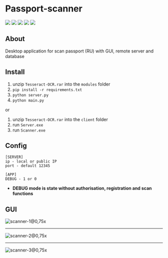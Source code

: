 # Passport-scanner
![](https://img.shields.io/badge/Python-v3.9-green) ![](https://img.shields.io/badge/PySide-v6.6.0-blue) ![](https://img.shields.io/badge/Qt-Designer-yellow) 
![](https://img.shields.io/badge/Pytesseract-v0.3.10-red) ![](https://img.shields.io/badge/SQLite-v3-white)

## About
Desktop application for scan passport (RU) with GUI, remote server and database

## Install
1. unzip `Tesseract-OCR.rar` into the `modules` folder
2. `pip install -r requirements.txt`
3. `python server.py`
4. `python main.py`

or

1. unzip `Tesseract-OCR.rar` into the `client` folder
2. run `Server.exe`
3. run `Scanner.exe`

## Config
```
[SERVER]
ip - local or public IP  
port - default 12345

[APP] 
DEBUG - 1 or 0
```
* **DEBUG mode is state without authorisation, registration and scan functions**

## GUI
![scanner-1@0,75x](https://github.com/NormanwOw/Passport-scanner/assets/118648914/f4748301-ca82-4cc4-a352-498bd6d1d53d)
___
![scanner-2@0,75x](https://github.com/NormanwOw/Passport-scanner/assets/118648914/80444969-8b13-4ea8-a149-8dcac8221fda)
___
![scanner-3@0,75x](https://github.com/NormanwOw/Passport-scanner/assets/118648914/43e2bb65-a182-468f-9916-1b4b9f5cf544)


